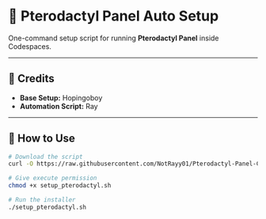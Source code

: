 # 🐉 Pterodactyl Panel Auto Setup

One-command setup script for running **Pterodactyl Panel** inside Codespaces.

---

## 📜 Credits
- **Base Setup:** Hopingoboy  
- **Automation Script:** Ray

---

## 🚀 How to Use

```bash
# Download the script
curl -O https://raw.githubusercontent.com/NotRayy01/Pterodactyl-Panel-Codesandbox/main/setup_pterodactyl.sh

# Give execute permission
chmod +x setup_pterodactyl.sh

# Run the installer
./setup_pterodactyl.sh
